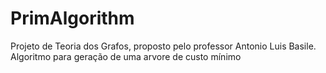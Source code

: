# PrimAlgorithm
Projeto de Teoria dos Grafos, proposto pelo professor Antonio Luis Basile. Algoritmo para geração de uma arvore de custo mínimo
